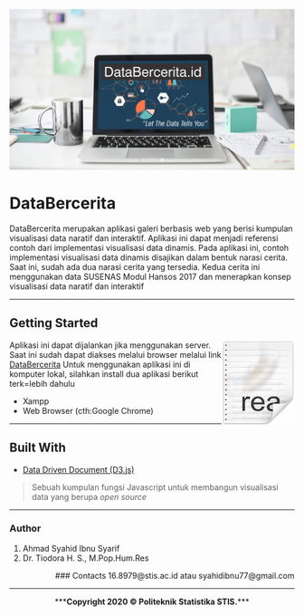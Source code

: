 ![Bekgron](img/bekgronn5.jpg?raw=true)

# DataBercerita
DataBercerita merupakan aplikasi galeri berbasis web yang berisi kumpulan visualisasi data naratif dan interaktif. Aplikasi ini dapat menjadi referensi contoh dari implementasi visualisasi data dinamis. Pada aplikasi ini, contoh implementasi visualisasi data dinamis disajikan dalam bentuk narasi cerita. Saat ini, sudah ada dua narasi cerita yang tersedia. Kedua cerita ini menggunakan data SUSENAS Modul Hansos 2017 dan menerapkan konsep visualisasi data naratif dan interaktif

---

## Getting Started

<img src="img/icon.png" align="right" />

Aplikasi ini dapat dijalankan jika menggunakan server. Saat ini sudah dapat diakses melalui browser melalui link [DataBercerita](syahidibnoe.github.io/databercerita.id)
Untuk menggunakan aplikasi ini di komputer lokal, silahkan install dua aplikasi berikut terk=lebih dahulu
- Xampp
- Web Browser (cth:Google Chrome)

---

## Built With

* [Data Driven Document (D3.js)](d3js.org/)
>Sebuah kumpulan fungsi Javascript untuk membangun visualisasi data yang berupa _open source_

---

### Author

1. Ahmad Syahid Ibnu Syarif
2. Dr. Tiodora H. S., M.Pop.Hum.Res

<p align="right">
### Contacts
16.8979@stis.ac.id atau syahidibnu77@gmail.com
</p>

---

<p align="center"> ***<b>Copyright 2020 © Politeknik Statistika STIS.</b>*** </p>
